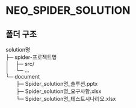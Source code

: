 # NEO_SPIDER_SOLUTION

## 폴더 구조
solution명  
├─ spider-프로젝트명  
│&nbsp;&emsp;├─ src/  
│&nbsp;&emsp;└─ ...   
└─ document  
&emsp;&emsp;├─ Spider_solution명_솔루션.pptx  
&emsp;&emsp;├─ Spider_solution명_요구사항.xlsx  
&emsp;&emsp;└─ Spider_solution명_테스트시나리오.xlsx  
